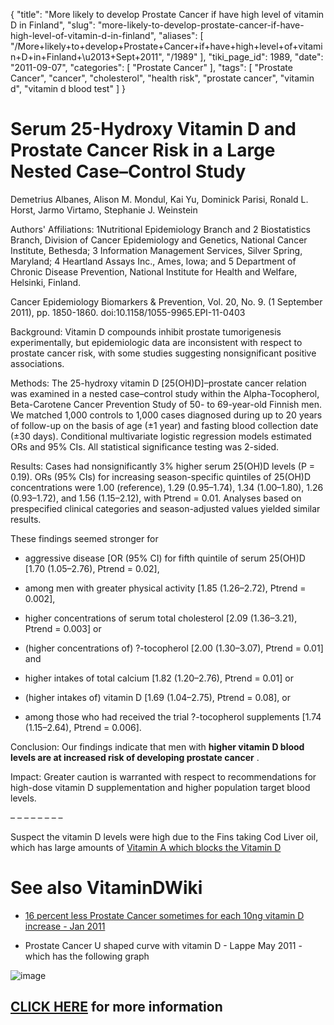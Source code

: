 {
    "title": "More likely to develop Prostate Cancer if have high level of vitamin D in Finland",
    "slug": "more-likely-to-develop-prostate-cancer-if-have-high-level-of-vitamin-d-in-finland",
    "aliases": [
        "/More+likely+to+develop+Prostate+Cancer+if+have+high+level+of+vitamin+D+in+Finland+\u2013+Sept+2011",
        "/1989"
    ],
    "tiki_page_id": 1989,
    "date": "2011-09-07",
    "categories": [
        "Prostate Cancer"
    ],
    "tags": [
        "Prostate Cancer",
        "cancer",
        "cholesterol",
        "health risk",
        "prostate cancer",
        "vitamin d",
        "vitamin d blood test"
    ]
}


# Serum 25-Hydroxy Vitamin D and Prostate Cancer Risk in a Large Nested Case–Control Study

Demetrius Albanes, Alison M. Mondul, Kai Yu, Dominick Parisi, Ronald L. Horst, Jarmo Virtamo, Stephanie J. Weinstein

Authors' Affiliations: 1Nutritional Epidemiology Branch and 2 Biostatistics Branch, Division of Cancer Epidemiology and Genetics, National Cancer Institute, Bethesda; 3 Information Management Services, Silver Spring, Maryland; 4 Heartland Assays Inc., Ames, Iowa; and 5 Department of Chronic Disease Prevention, National Institute for Health and Welfare, Helsinki, Finland.

Cancer Epidemiology Biomarkers & Prevention, Vol. 20, No. 9. (1 September 2011), pp. 1850-1860. doi:10.1158/1055-9965.EPI-11-0403 

Background: Vitamin D compounds inhibit prostate tumorigenesis experimentally, but epidemiologic data are inconsistent with respect to prostate cancer risk, with some studies suggesting nonsignificant positive associations.

Methods: The 25-hydroxy vitamin D <span>[25(OH)D]</span>–prostate cancer relation was examined in a nested case–control study within the Alpha-Tocopherol, Beta-Carotene Cancer Prevention Study of 50- to 69-year-old Finnish men. We matched 1,000 controls to 1,000 cases diagnosed during up to 20 years of follow-up on the basis of age (±1 year) and fasting blood collection date (±30 days). Conditional multivariate logistic regression models estimated ORs and 95% CIs. All statistical significance testing was 2-sided.

Results: Cases had nonsignificantly 3% higher serum 25(OH)D levels (P = 0.19). ORs (95% CIs) for increasing season-specific quintiles of 25(OH)D concentrations were 1.00 (reference), 1.29 (0.95–1.74), 1.34 (1.00–1.80), 1.26 (0.93–1.72), and 1.56 (1.15–2.12), with Ptrend = 0.01. Analyses based on prespecified clinical categories and season-adjusted values yielded similar results. 

These findings seemed stronger for 

* aggressive disease <span>[OR (95% CI) for fifth quintile of serum 25(OH)D [1.70 (1.05–2.76), Ptrend = 0.02]</span>, 

* among men with greater physical activity <span>[1.85 (1.26–2.72), Ptrend = 0.002]</span>, 

* higher concentrations of serum total cholesterol <span>[2.09 (1.36–3.21), Ptrend = 0.003]</span> or 

* (higher concentrations of) ?-tocopherol <span>[2.00 (1.30–3.07), Ptrend = 0.01]</span> and 

* higher intakes of total calcium <span>[1.82 (1.20–2.76), Ptrend = 0.01]</span> or 

* (higher intakes of) vitamin D <span>[1.69 (1.04–2.75), Ptrend = 0.08]</span>, or 

* among those who had received the trial ?-tocopherol supplements <span>[1.74 (1.15–2.64), Ptrend = 0.006]</span>.

Conclusion: Our findings indicate that men with  **higher vitamin D blood levels are at increased risk of developing prostate cancer** .

Impact: Greater caution is warranted with respect to recommendations for high-dose vitamin D supplementation and higher population target blood levels.

– – – – – – – – 

Suspect the vitamin D levels were high due to the Fins taking Cod Liver oil, which has large amounts of [Vitamin A which blocks the Vitamin D](/tags/vitamin-a-which-blocks-the-vitamin-d.html)

# See also VitaminDWiki

* [16 percent less Prostate Cancer sometimes for each 10ng vitamin D increase - Jan 2011](/tags/16-percent-less-prostate-cancer-sometimes-for-each-10ng-vitamin-d-increase-jan-2011.html)

* Prostate Cancer U shaped curve with vitamin D - Lappe May 2011 - which has the following graph

<img src="/attachments/d3.mock.jpg" alt="image">  

## [CLICK HERE](/tags/click-here.html) for more information